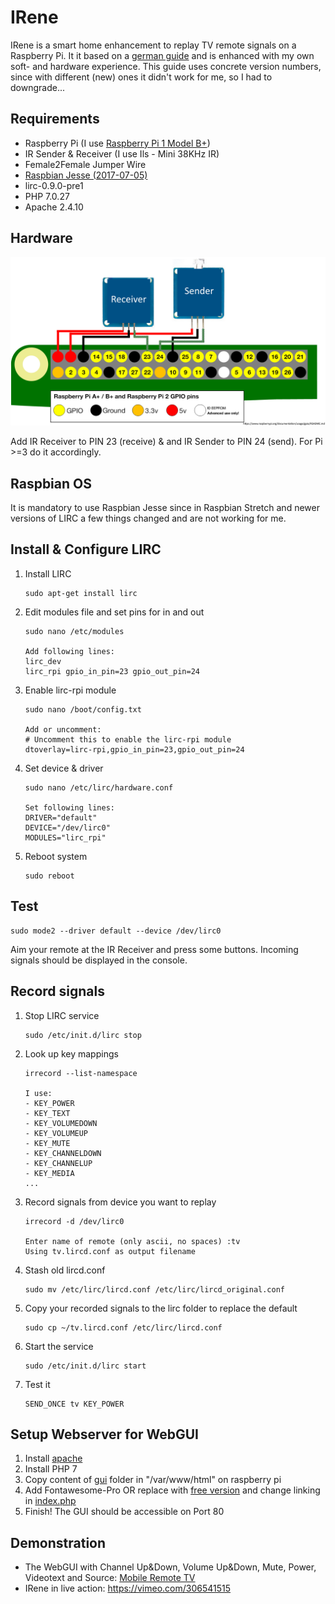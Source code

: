 # IRene

IRene is a smart home enhancement to replay TV remote signals on a Raspberry Pi. It it based on a [german guide](https://indibit.de/raspberry-pi-mit-lirc-infrarot-befehle-senden-irsend/) and is enhanced with my own soft- and hardware experience.
This guide uses concrete version numbers, since with different (new) ones it didn't work for me, so I had to downgrade...

## Requirements

- Raspberry Pi (I use [Raspberry Pi 1 Model B+](https://www.raspberrypi.org/products/raspberry-pi-1-model-b-plus/))
- IR Sender & Receiver (I use Ils - Mini 38KHz IR)
- Female2Female Jumper Wire
- [Raspbian Jesse (2017-07-05)](https://downloads.raspberrypi.org/raspbian/images/raspbian-2017-07-05/)
- lirc-0.9.0-pre1
- PHP 7.0.27
- Apache 2.4.10

## Hardware

![IR Pin Assignment](/img/ir_pi_pins.png?raw=true)

Add IR Receiver to PIN 23 (receive) & and IR Sender to PIN 24 (send). For Pi >=3 do it accordingly.

## Raspbian OS
It is mandatory to use Raspbian Jesse since in Raspbian Stretch and newer versions of LIRC a few things changed and are not working for me.

## Install & Configure LIRC
1) Install LIRC
   ```
   sudo apt-get install lirc
   ```
2) Edit modules file and set pins for in and out
   ```
   sudo nano /etc/modules

   Add following lines:
   lirc_dev
   lirc_rpi gpio_in_pin=23 gpio_out_pin=24
   ```
3) Enable lirc-rpi module 
   ```
   sudo nano /boot/config.txt
   
   Add or uncomment:
   # Uncomment this to enable the lirc-rpi module
   dtoverlay=lirc-rpi,gpio_in_pin=23,gpio_out_pin=24
   ```
4) Set device & driver
   ```
   sudo nano /etc/lirc/hardware.conf
   
   Set following lines:
   DRIVER="default"
   DEVICE="/dev/lirc0"
   MODULES="lirc_rpi"	
   ```
5) Reboot system
   ```
   sudo reboot
   ```
## Test
   ```
   sudo mode2 --driver default --device /dev/lirc0   
   ```

Aim your remote at the IR Receiver and press some buttons. Incoming signals should be displayed in the console.

## Record signals
1) Stop LIRC service
   ```
   sudo /etc/init.d/lirc stop
   ```
2) Look up key mappings
   ```
   irrecord --list-namespace
   
   I use:
   - KEY_POWER
   - KEY_TEXT
   - KEY_VOLUMEDOWN
   - KEY_VOLUMEUP
   - KEY_MUTE
   - KEY_CHANNELDOWN
   - KEY_CHANNELUP
   - KEY_MEDIA
   ...
   ```
3) Record signals from device you want to replay
   ```
   irrecord -d /dev/lirc0  
   
   Enter name of remote (only ascii, no spaces) :tv
   Using tv.lircd.conf as output filename
   ```
4) Stash old lircd.conf
   ```
   sudo mv /etc/lirc/lircd.conf /etc/lirc/lircd_original.conf
   ```
5) Copy your recorded signals to the lirc folder to replace the default
   ```
   sudo cp ~/tv.lircd.conf /etc/lirc/lircd.conf
   ```
6) Start the service
   ```
   sudo /etc/init.d/lirc start
   ```
7) Test it
   ```
   SEND_ONCE tv KEY_POWER
   ```

## Setup Webserver for WebGUI
1) Install [apache](https://www.raspberrypi.org/documentation/remote-access/web-server/apache.md)
2) Install PHP 7
3) Copy content of [gui](/gui/) folder in "/var/www/html" on raspberry pi
4) Add Fontawesome-Pro OR replace with [free version](https://fontawesome.com/download) and change linking in [index.php](/gui/index.php)
5) Finish! The GUI should be accessible on Port 80
    
## Demonstration
- The WebGUI with Channel Up&Down, Volume Up&Down, Mute, Power, Videotext and Source: [Mobile Remote TV](/img/mobile_remote_control.png?raw=true)
- IRene in live action: https://vimeo.com/306541515
